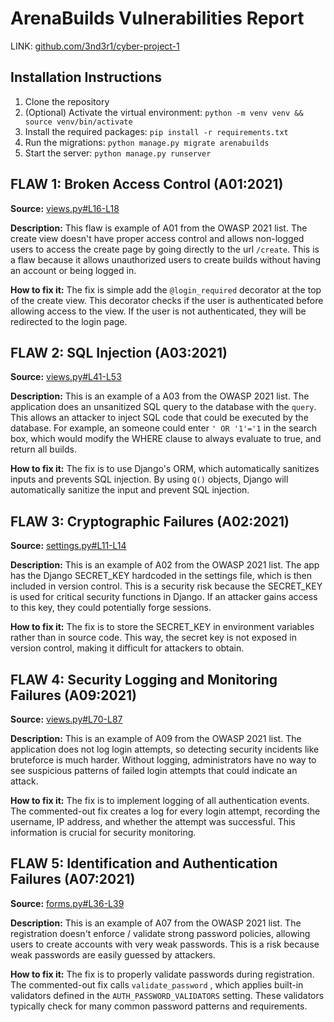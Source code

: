 # ArenaBuilds Vulnerabilities Report

LINK: [github.com/3nd3r1/cyber-project-1](https://github.com/3nd3r1/cyber-project-1)

## Installation Instructions

1. Clone the repository
2. (Optional) Activate the virtual environment: `python -m venv venv && source venv/bin/activate`
2. Install the required packages: `pip install -r requirements.txt`
3. Run the migrations: `python manage.py migrate arenabuilds`
4. Start the server: `python manage.py runserver`

## FLAW 1: Broken Access Control (A01:2021)

**Source:** [views.py#L16-L18](https://github.com/3nd3r1/cyber-project-1/blob/main/arenabuilds/views.py#L16-L18)

**Description:**
This flaw is example of A01 from the OWASP 2021 list.
The create view doesn't have proper access control and allows non-logged users to access the create page by going directly to the url `/create`.
This is a flaw because it allows unauthorized users to create builds without having an account or being logged in.

**How to fix it:**
The fix is simple add the `@login_required` decorator at the top of the create view.
This decorator checks if the user is authenticated before allowing access to the view.
If the user is not authenticated, they will be redirected to the login page.

## FLAW 2: SQL Injection (A03:2021)

**Source:** [views.py#L41-L53](https://github.com/3nd3r1/cyber-project-1/blob/main/arenabuilds/views.py#L41-L53)

**Description:**
This is an example of a A03 from the OWASP 2021 list.
The application does an unsanitized SQL query to the database with the `query`.
This allows an attacker to inject SQL code that could be executed by the database.
For example, an someone could enter `' OR '1'='1` in the search box, which would modify the WHERE clause to always evaluate to true, and return all builds.

**How to fix it:**
The fix is to use Django's ORM, which automatically sanitizes inputs and prevents SQL injection.
By using `Q()` objects, Django will automatically sanitize the input and prevent SQL injection.

## FLAW 3: Cryptographic Failures (A02:2021)

**Source:** [settings.py#L11-L14](https://github.com/3nd3r1/cyber-project-1/blob/main/arenabuilds/settings.py#L11-L14)

**Description:**
This is an example of A02 from the OWASP 2021 list.
The app has the Django SECRET_KEY hardcoded in the settings file, which is then included in version control.
This is a security risk because the SECRET_KEY is used for critical security functions in Django.
If an attacker gains access to this key, they could potentially forge sessions.

**How to fix it:**
The fix is to store the SECRET_KEY in environment variables rather than in source code.
This way, the secret key is not exposed in version control, making it difficult for attackers to obtain.

## FLAW 4: Security Logging and Monitoring Failures (A09:2021)

**Source:** [views.py#L70-L87](https://github.com/3nd3r1/cyber-project-1/blob/main/arenabuilds/views.py#L70-L87)

**Description:**
This is an example of A09 from the OWASP 2021 list.
The application does not log login attempts, so detecting security incidents like bruteforce is much harder.
Without logging, administrators have no way to see suspicious patterns of failed login attempts that could indicate an attack.

**How to fix it:**
The fix is to implement logging of all authentication events.
The commented-out fix creates a log for every login attempt, recording the username, IP address, and whether the attempt was successful.
This information is crucial for security monitoring.

## FLAW 5: Identification and Authentication Failures (A07:2021)

**Source:** [forms.py#L36-L39](https://github.com/3nd3r1/cyber-project-1/blob/main/arenabuilds/forms.py#L36-L39)

**Description:**
This is an example of A07 from the OWASP 2021 list.
The registration doesn't enforce / validate strong password policies, allowing users to create accounts with very weak passwords.
This is a risk because weak passwords are easily guessed by attackers.

**How to fix it:**
The fix is to properly validate passwords during registration.
The commented-out fix calls `validate_password` , which applies built-in validators defined in the `AUTH_PASSWORD_VALIDATORS` setting.
These validators typically check for many common password patterns and requirements.
